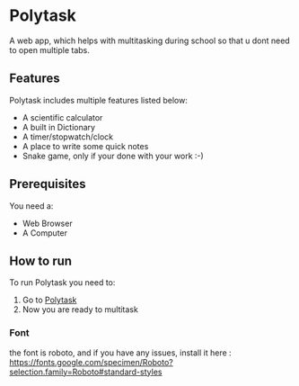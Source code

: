 # Polytask
A web app, which helps with multitasking during school so that u dont need to open multiple tabs.

## Features
Polytask includes multiple features listed below:
- A scientific calculator
- A built in Dictionary
- A timer/stopwatch/clock
- A place to write some quick notes
- Snake game, only if your done with your work :-)


## Prerequisites
You need a:
- Web Browser
- A Computer

## How to run
To run Polytask you need to:
1. Go to [Polytask](https://polytask.github.io/)
2. Now you are ready to multitask

### Font
the font is roboto, and if you have any issues, install it here :
https://fonts.google.com/specimen/Roboto?selection.family=Roboto#standard-styles
